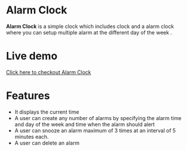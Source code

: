 # Alarm Clock

**Alarm Clock** is a simple clock which includes clock and a alarm clock where you can setup multiple alarm at the different day of the week .

#  Live  demo	
[Click here to checkout Alarm Clock](https://ritikkashyap720.github.io/Alarm-Clock/)
    
# Features
 - It displays the current time 
 - A user can create any number of alarms by specifying the alarm time and day of the 		    week and time when the alarm should alert 
 -  A user can snooze an alarm maximum of 3 times at an interval of 5 minutes each. 
 - A user can delete an alarm

